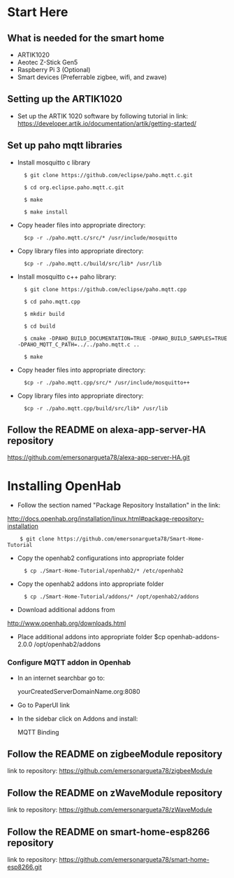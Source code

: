 # Start Here

## What is needed for the smart home

- ARTIK1020
- Aeotec Z-Stick Gen5
- Raspberry Pi 3 (Optional)
- Smart devices (Preferrable zigbee, wifi, and zwave)

## Setting up the ARTIK1020
- Set up the ARTIK 1020 software by following tutorial in link:
  https://developer.artik.io/documentation/artik/getting-started/
## Set up paho mqtt libraries

- Install mosquitto c library
    
	    $ git clone https://github.com/eclipse/paho.mqtt.c.git

	    $ cd org.eclipse.paho.mqtt.c.git

	    $ make

	    $ make install
    
- Copy header files into appropriate directory:
    
	    $cp -r ./paho.mqtt.c/src/* /usr/include/mosquitto 
    
- Copy library files into appropriate directory:
    
	    $cp -r ./paho.mqtt.c/build/src/lib* /usr/lib 

- Install mosquitto c++ paho library:
    
	    $ git clone https://github.com/eclipse/paho.mqtt.cpp

	    $ cd paho.mqtt.cpp

	    $ mkdir build

	    $ cd build

	    $ cmake -DPAHO_BUILD_DOCUMENTATION=TRUE -DPAHO_BUILD_SAMPLES=TRUE -DPAHO_MQTT_C_PATH=../../paho.mqtt.c ..

	    $ make
    
- Copy header files into appropriate directory:
    
	    $cp -r ./paho.mqtt.cpp/src/* /usr/include/mosquitto++ 
    
- Copy library files into appropriate directory:

	    $cp -r ./paho.mqtt.cpp/build/src/lib* /usr/lib 
    
## Follow the README on alexa-app-server-HA repository
https://github.com/emersonargueta78/alexa-app-server-HA.git
    
# Installing OpenHab
- Follow the section named "Package Repository Installation" in the link:

http://docs.openhab.org/installation/linux.html#package-repository-installation

		$ git clone https://github.com/emersonargueta78/Smart-Home-Tutorial
		
- Copy the openhab2 configurations into appropriate folder

		$ cp ./Smart-Home-Tutorial/openhab2/* /etc/openhab2

- Copy the openhab2 addons into appropriate folder

		$ cp ./Smart-Home-Tutorial/addons/* /opt/openhab2/addons
- Download additional addons from 

http://www.openhab.org/downloads.html

- Place additional addons into appropriate folder
	$cp openhab-addons-2.0.0 /opt/openhab2/addons

### Configure MQTT addon in Openhab
- In an internet searchbar go to:
	
	yourCreatedServerDomainName.org:8080
	
- Go to PaperUI link

- In the sidebar click on Addons and install:
	
	MQTT Binding


## Follow the README on zigbeeModule repository
   link to repository: https://github.com/emersonargueta78/zigbeeModule
   
## Follow the README on zWaveModule repository
   link to repository: https://github.com/emersonargueta78/zWaveModule

## Follow the README on smart-home-esp8266 repository
   link to repository: https://github.com/emersonargueta78/smart-home-esp8266.git
